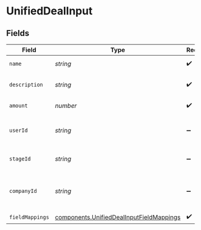 # UnifiedDealInput


## Fields

| Field                                                                                                | Type                                                                                                 | Required                                                                                             | Description                                                                                          |
| ---------------------------------------------------------------------------------------------------- | ---------------------------------------------------------------------------------------------------- | ---------------------------------------------------------------------------------------------------- | ---------------------------------------------------------------------------------------------------- |
| `name`                                                                                               | *string*                                                                                             | :heavy_check_mark:                                                                                   | The name of the deal                                                                                 |
| `description`                                                                                        | *string*                                                                                             | :heavy_check_mark:                                                                                   | The description of the deal                                                                          |
| `amount`                                                                                             | *number*                                                                                             | :heavy_check_mark:                                                                                   | The amount of the deal                                                                               |
| `userId`                                                                                             | *string*                                                                                             | :heavy_minus_sign:                                                                                   | The uuid of the user who is on the deal                                                              |
| `stageId`                                                                                            | *string*                                                                                             | :heavy_minus_sign:                                                                                   | The uuid of the stage of the deal                                                                    |
| `companyId`                                                                                          | *string*                                                                                             | :heavy_minus_sign:                                                                                   | The uuid of the company tied to the deal                                                             |
| `fieldMappings`                                                                                      | [components.UnifiedDealInputFieldMappings](../../models/components/unifieddealinputfieldmappings.md) | :heavy_check_mark:                                                                                   | N/A                                                                                                  |